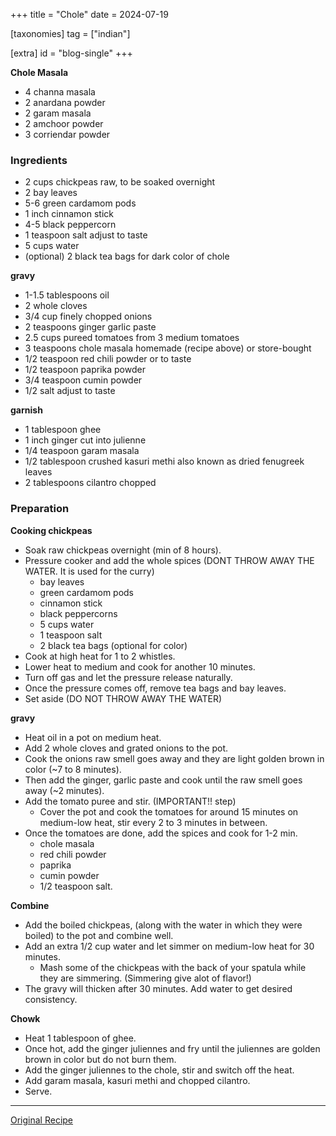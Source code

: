 +++
title = "Chole"
date = 2024-07-19

[taxonomies]
tag = ["indian"]

[extra]
id = "blog-single"
+++

**Chole Masala**
- 4 channa masala
- 2 anardana powder
- 2 garam masala
- 2 amchoor powder
- 3 corriendar powder


### Ingredients
- 2 cups chickpeas raw, to be soaked overnight
- 2 bay leaves
- 5-6 green cardamom pods
- 1 inch cinnamon stick
- 4-5 black peppercorn
- 1 teaspoon salt adjust to taste
- 5 cups water
- (optional) 2 black tea bags for dark color of chole

**gravy**
- 1-1.5 tablespoons oil
- 2 whole cloves
- 3/4 cup finely chopped onions
- 2 teaspoons ginger garlic paste
- 2.5 cups pureed tomatoes from 3 medium tomatoes
- 3 teaspoons chole masala homemade (recipe above) or store-bought
- 1/2 teaspoon red chili powder or to taste
- 1/2 teaspoon paprika powder
- 3/4 teaspoon cumin powder
- 1/2 salt adjust to taste

**garnish**
- 1 tablespoon ghee
- 1 inch ginger cut into julienne
- 1/4 teaspoon garam masala
- 1/2 tablespoon crushed kasuri methi also known as dried fenugreek leaves
- 2 tablespoons cilantro chopped

### Preparation
**Cooking chickpeas**
- Soak raw chickpeas overnight (min of 8 hours).
- Pressure cooker and add the whole spices (DONT THROW AWAY THE WATER. It is used for the curry)
  - bay leaves
  - green cardamom pods
  - cinnamon stick
  - black peppercorns
  - 5 cups water
  - 1 teaspoon salt
  - 2 black tea bags (optional for color)
- Cook at high heat for 1 to 2 whistles.
- Lower heat to medium and cook for another 10 minutes.
- Turn off gas and let the pressure release naturally.
- Once the pressure comes off, remove tea bags and bay leaves.
- Set aside (DO NOT THROW AWAY THE WATER)

**gravy**
- Heat oil in a pot on medium heat.
- Add 2 whole cloves and grated onions to the pot.
- Cook the onions raw smell goes away and they are light golden brown in color (~7 to 8 minutes).
- Then add the ginger, garlic paste and cook until the raw smell goes away (~2 minutes).
- Add the tomato puree and stir. (IMPORTANT!! step)
  - Cover the pot and cook the tomatoes for around 15 minutes on medium-low heat, stir every 2 to 3 minutes in between.
- Once the tomatoes are done, add the spices and cook for 1-2 min.
  - chole masala
  - red chili powder
  - paprika
  - cumin powder
  - 1/2 teaspoon salt.

**Combine**
- Add the boiled chickpeas, (along with the water in which they were boiled) to the pot and combine well.
- Add an extra 1/2 cup water and let simmer on medium-low heat for 30 minutes.
  - Mash some of the chickpeas with the back of your spatula while they are simmering. (Simmering give alot of flavor!)
- The gravy will thicken after 30 minutes. Add water to get desired consistency.

**Chowk**
- Heat 1 tablespoon of ghee.
- Once hot, add the ginger juliennes and fry until the juliennes are golden brown in color but do not burn them.
- Add the ginger juliennes to the chole, stir and switch off the heat.
- Add garam masala, kasuri methi and chopped cilantro.
- Serve.

---
[Original Recipe](https://www.cookwithmanali.com/punjabi-chole-chickpeas-curry)
